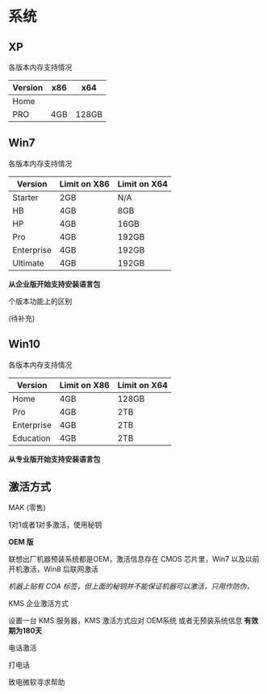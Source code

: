 # 系统

## XP

各版本内存支持情况

| Version | x86  | x64   |
| ------- | ---- | ----- |
| Home    |      |       |
| PRO     | 4GB  | 128GB |



## Win7

各版本内存支持情况

| Version    | Limit on X86 | Limit on X64 |
| ---------- | ------------ | ------------ |
| Starter    | 2GB          | N/A          |
| HB         | 4GB          | 8GB          |
| HP         | 4GB          | 16GB         |
| Pro        | 4GB          | 192GB        |
| Enterprise | 4GB          | 192GB        |
| Ultimate   | 4GB          | 192GB        |

**从企业版开始支持安装语言包**



个版本功能上的区别

(待补充)



## Win10

各版本内存支持情况

| Version    | Limit on X86 | Limit on X64 |
| ---------- | ------------ | ------------ |
| Home       | 4GB          | 128GB        |
| Pro        | 4GB          | 2TB          |
| Enterprise | 4GB          | 2TB          |
| Education  | 4GB          | 2TB          |

**从专业版开始支持安装语言包**



## 激活方式

MAK (零售)

1对1或者1对多激活，使用秘钥

**OEM 版**

联想出厂机器预装系统都是OEM，激活信息存在 CMOS 芯片里，Win7 以及以前开机激活，Win8 后联网激活

*机器上贴有 COA 标签，但上面的秘钥并不能保证机器可以激活，只用作防伪，*

KMS 企业激活方式

设置一台 KMS 服务器，KMS 激活方式应对 OEM系统 或者无预装系统信息 **有效期为180天**

电话激活

打电话

致电微软寻求帮助